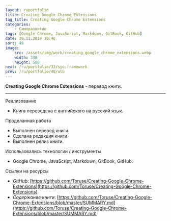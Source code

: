 ```yaml
---
layout: ruportfolio
title: Creating Google Chrome Extensions
tag_title: Creating Google Chrome Extensions
categories:
    - Саморазвитие
tags: [Google Chrome, JavaScript, Markdown, GitBook, GitHub]
date: 29.11.2019 19:46
sort: 49
image: 
    src: /assets/img/work/creating_google_chrome_extensions.webp 
    width: 330
    height: 500
next: /ru/portfolio/33/syo-framework
prev: /ru/portfolio/48/utb
---
```


**Creating Google Chrome Extensions** - перевод книги.

---

Реализованно

* Книга переведена с английского на русский язык.

Проделанная работа

* Выполнен перевод книги.
* Сделана редакция книги.
* Выполнен релиз книги.

Использовались технологии / инструменты

* Google Chrome, JavaScript, Markdown, GitBook, GitHub.

Ссылки на ресурсы

* _GitHub_: [https://github.com/Toruse/Creating-Google-Chrome-Extensions](https://github.com/Toruse/Creating-Google-Chrome-Extensions)
* _Содержание книги_: [https://github.com/Toruse/Creating-Google-Chrome-Extensions/blob/master/SUMMARY.md](https://github.com/Toruse/Creating-Google-Chrome-Extensions/blob/master/SUMMARY.md)
